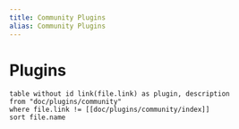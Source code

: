 ```yaml
---
title: Community Plugins
alias: Community Plugins
---
```

#  Plugins

```dataview
table without id link(file.link) as plugin, description
from "doc/plugins/community" 
where file.link != [[doc/plugins/community/index]]
sort file.name
```